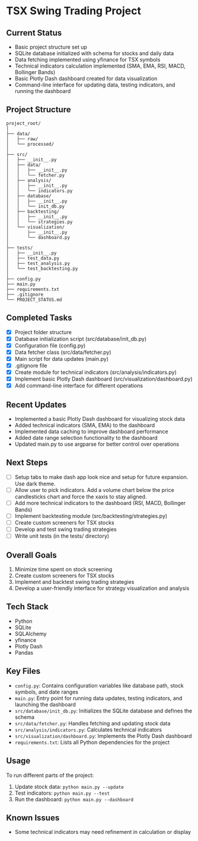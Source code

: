 # TSX Swing Trading Project

## Current Status
- Basic project structure set up
- SQLite database initialized with schema for stocks and daily data
- Data fetching implemented using yfinance for TSX symbols
- Technical indicators calculation implemented (SMA, EMA, RSI, MACD, Bollinger Bands)
- Basic Plotly Dash dashboard created for data visualization
- Command-line interface for updating data, testing indicators, and running the dashboard

## Project Structure
```
project_root/
│
├── data/
│   ├── raw/
│   └── processed/
│
├── src/
│   ├── __init__.py
│   ├── data/
│   │   ├── __init__.py
│   │   └── fetcher.py
│   ├── analysis/
│   │   ├── __init__.py
│   │   └── indicators.py
│   ├── database/
│   │   ├── __init__.py
│   │   └── init_db.py
│   ├── backtesting/
│   │   ├── __init__.py
│   │   └── strategies.py
│   └── visualization/
│       ├── __init__.py
│       └── dashboard.py
│
├── tests/
│   ├── __init__.py
│   ├── test_data.py
│   ├── test_analysis.py
│   └── test_backtesting.py
│
├── config.py
├── main.py
├── requirements.txt
├── .gitignore
└── PROJECT_STATUS.md
```

## Completed Tasks
- [x] Project folder structure
- [x] Database initialization script (src/database/init_db.py)
- [x] Configuration file (config.py)
- [x] Data fetcher class (src/data/fetcher.py)
- [x] Main script for data updates (main.py)
- [x] .gitignore file
- [x] Create module for technical indicators (src/analysis/indicators.py)
- [x] Implement basic Plotly Dash dashboard (src/visualization/dashboard.py)
- [x] Add command-line interface for different operations

## Recent Updates
- Implemented a basic Plotly Dash dashboard for visualizing stock data
- Added technical indicators (SMA, EMA) to the dashboard
- Implemented data caching to improve dashboard performance
- Added date range selection functionality to the dashboard
- Updated main.py to use argparse for better control over operations

## Next Steps
- [ ] Setup tabs to make dash app look nice and setup for future expansion. Use dark theme.
- [ ] Allow user to pick indicators. Add a volume chart below the price candlesticks chart and force the xaxis to stay aligned.
- [ ] Add more technical indicators to the dashboard (RSI, MACD, Bollinger Bands)
- [ ] Implement backtesting module (src/backtesting/strategies.py)
- [ ] Create custom screeners for TSX stocks
- [ ] Develop and test swing trading strategies
- [ ] Write unit tests (in the tests/ directory)

## Overall Goals
1. Minimize time spent on stock screening
2. Create custom screeners for TSX stocks
3. Implement and backtest swing trading strategies
4. Develop a user-friendly interface for strategy visualization and analysis

## Tech Stack
- Python
- SQLite
- SQLAlchemy
- yfinance
- Plotly Dash
- Pandas

## Key Files
- `config.py`: Contains configuration variables like database path, stock symbols, and date ranges
- `main.py`: Entry point for running data updates, testing indicators, and launching the dashboard
- `src/database/init_db.py`: Initializes the SQLite database and defines the schema
- `src/data/fetcher.py`: Handles fetching and updating stock data
- `src/analysis/indicators.py`: Calculates technical indicators
- `src/visualization/dashboard.py`: Implements the Plotly Dash dashboard
- `requirements.txt`: Lists all Python dependencies for the project

## Usage
To run different parts of the project:
1. Update stock data: `python main.py --update`
2. Test indicators: `python main.py --test`
3. Run the dashboard: `python main.py --dashboard`

## Known Issues
- Some technical indicators may need refinement in calculation or display